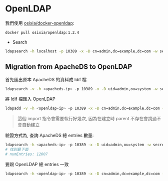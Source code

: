 # OpenLDAP

我們使用 [osixia/docker-openldap](https://github.com/osixia/docker-openldap):

```sh
docker pull osixia/openldap:1.2.4
```

- Search

```sh
ldapsearch -h localhost -p 10389 -x -D cn=admin,dc=example,dc=com -w secret -b dc=example,dc=com
```

## Migration from ApacheDS to OpenLDAP

首先匯出原本 ApacheDS 的資料成 ldif 檔

```sh
ldapsearch -v -h <apacheds-ip> -p 10389 -x -D uid=admin,ou=system -w secret -b dc=example,dc=com > my.ldif
```

將 ldif 檔匯入 OpenLDAP

```sh
ldapadd -v -h <openldap-ip> -p 10389 -x -D cn=admin,dc=example,dc=com -w secret -f my.ldif -c > /dev/null 2>&1
```

> 這個 import 指令會需要執行好幾次, 因為在建立時 parent 不存在會跳過不會自動建立

驗證方式為, 查詢 ApacheDS 總 entries 數量:

```sh
ldapsearch -h <apacheds-ip> -p 10389 -x -D uid=admin,ou=system -w secret -b dc=example,dc=com
# 找到最下面
# numEntries: 12007
```

要跟 OpenLDAP 總 entries 一致

```sh
ldapsearch -h <openldap-ip> -p 10389 -x -D cn=admin,dc=example,dc=com -w secret -b dc=example,dc=com
```
